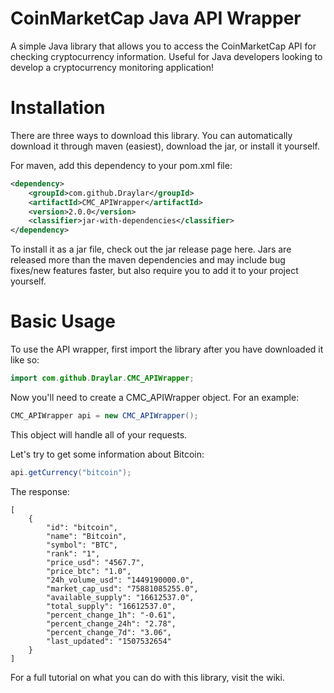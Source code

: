 # CoinMarketCap Java API Wrapper 
A simple Java library that allows you to access the CoinMarketCap API for checking cryptocurrency information. Useful for Java developers looking to develop a cryptocurrency monitoring application!

# Installation
There are three ways to download this library. You can automatically download it through maven (easiest), download the jar, or install it yourself.

For maven, add this dependency to your pom.xml file:

```xml
<dependency>
    <groupId>com.github.Draylar</groupId>
    <artifactId>CMC_APIWrapper</artifactId>
    <version>2.0.0</version>
    <classifier>jar-with-dependencies</classifier>
</dependency>
```

To install it as a jar file, check out the jar release page here. Jars are released more than the maven dependencies and may include bug fixes/new features faster, but also require you to add it to your project yourself. 

# Basic Usage

To use the API wrapper, first import the library after you have downloaded it like so:

```java
import com.github.Draylar.CMC_APIWrapper;
```

Now you'll need to create a CMC_APIWrapper object. For an example:

```java
CMC_APIWrapper api = new CMC_APIWrapper();
```

This object will handle all of your requests. 

Let's try to get some information about Bitcoin:

```java
api.getCurrency("bitcoin");
```

The response:

```
[
    {
        "id": "bitcoin", 
        "name": "Bitcoin", 
        "symbol": "BTC", 
        "rank": "1", 
        "price_usd": "4567.7", 
        "price_btc": "1.0", 
        "24h_volume_usd": "1449190000.0", 
        "market_cap_usd": "75881085255.0", 
        "available_supply": "16612537.0", 
        "total_supply": "16612537.0", 
        "percent_change_1h": "-0.61", 
        "percent_change_24h": "2.78", 
        "percent_change_7d": "3.06", 
        "last_updated": "1507532654"
    }
]
```

For a full tutorial on what you can do with this library, visit the wiki. 


